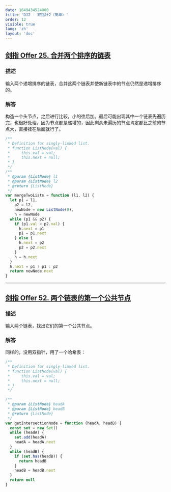 ```yaml
---
date: 1649434524000
title: 'D12 - 双指针2（简单）'
order: 12
visible: true
lang: 'zh'
layout: 'doc'
---
```


## [剑指 Offer 25. 合并两个排序的链表](https://leetcode-cn.com/problems/he-bing-liang-ge-pai-xu-de-lian-biao-lcof/)

### 描述

输入两个递增排序的链表，合并这两个链表并使新链表中的节点仍然是递增排序的。

### 解答

构造一个头节点，之后进行比较，小的往后加。最后可能出现其中一个链表先遍历完，也很好处理，因为节点都是递增的，因此剩余未遍历的节点肯定都比之前的节点大，直接挂在后面就行了。

```javascript
/**
 * Definition for singly-linked list.
 * function ListNode(val) {
 *     this.val = val;
 *     this.next = null;
 * }
 */
/**
 * @param {ListNode} l1
 * @param {ListNode} l2
 * @return {ListNode}
 */
var mergeTwoLists = function (l1, l2) {
  let p1 = l1,
    p2 = l2,
    newNode = new ListNode(0),
    h = newNode
  while (p1 && p2) {
    if (p1.val < p2.val) {
      h.next = p1
      p1 = p1.next
    } else {
      h.next = p2
      p2 = p2.next
    }
    h = h.next
  }
  h.next = p1 ? p1 : p2
  return newNode.next
}
```

---

## [剑指 Offer 52. 两个链表的第一个公共节点](https://leetcode-cn.com/problems/liang-ge-lian-biao-de-di-yi-ge-gong-gong-jie-dian-lcof/)

### 描述

输入两个链表，找出它们的第一个公共节点。

### 解答

同样的，没用双指针，用了一个哈希表：

```javascript
/**
 * Definition for singly-linked list.
 * function ListNode(val) {
 *     this.val = val;
 *     this.next = null;
 * }
 */

/**
 * @param {ListNode} headA
 * @param {ListNode} headB
 * @return {ListNode}
 */
var getIntersectionNode = function (headA, headB) {
  const set = new Set()
  while (headA) {
    set.add(headA)
    headA = headA.next
  }
  while (headB) {
    if (set.has(headB)) {
      return headB
    }
    headB = headB.next
  }
  return null
}
```
